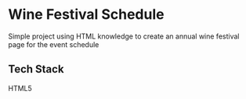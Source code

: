 
# Wine Festival Schedule

Simple project using HTML knowledge to create an annual wine festival page for the event schedule
## Tech Stack

HTML5

